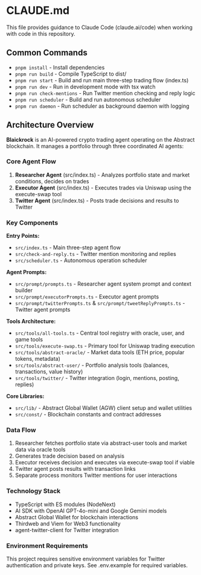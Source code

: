 # CLAUDE.md

This file provides guidance to Claude Code (claude.ai/code) when working with code in this repository.

## Common Commands

- `pnpm install` - Install dependencies
- `pnpm run build` - Compile TypeScript to dist/
- `pnpm run start` - Build and run main three-step trading flow (index.ts)
- `pnpm run dev` - Run in development mode with tsx watch
- `pnpm run check-mentions` - Run Twitter mention checking and reply logic
- `pnpm run scheduler` - Build and run autonomous scheduler
- `pnpm run daemon` - Run scheduler as background daemon with logging

## Architecture Overview

**Blaickrock** is an AI-powered crypto trading agent operating on the Abstract blockchain. It manages a portfolio through three coordinated AI agents:

### Core Agent Flow
1. **Researcher Agent** (src/index.ts) - Analyzes portfolio state and market conditions, decides on trades
2. **Executor Agent** (src/index.ts) - Executes trades via Uniswap using the execute-swap tool
3. **Twitter Agent** (src/index.ts) - Posts trade decisions and results to Twitter

### Key Components

**Entry Points:**
- `src/index.ts` - Main three-step agent flow
- `src/check-and-reply.ts` - Twitter mention monitoring and replies
- `src/scheduler.ts` - Autonomous operation scheduler

**Agent Prompts:**
- `src/prompt/prompts.ts` - Researcher agent system prompt and context builder
- `src/prompt/executorPrompts.ts` - Executor agent prompts
- `src/prompt/twitterPrompts.ts` & `src/prompt/tweetReplyPrompts.ts` - Twitter agent prompts

**Tools Architecture:**
- `src/tools/all-tools.ts` - Central tool registry with oracle, user, and game tools
- `src/tools/execute-swap.ts` - Primary tool for Uniswap trading execution
- `src/tools/abstract-oracle/` - Market data tools (ETH price, popular tokens, metadata)
- `src/tools/abstract-user/` - Portfolio analysis tools (balances, transactions, value history)
- `src/tools/twitter/` - Twitter integration (login, mentions, posting, replies)

**Core Libraries:**
- `src/lib/` - Abstract Global Wallet (AGW) client setup and wallet utilities
- `src/const/` - Blockchain constants and contract addresses

### Data Flow
1. Researcher fetches portfolio state via abstract-user tools and market data via oracle tools
2. Generates trade decision based on analysis
3. Executor receives decision and executes via execute-swap tool if viable
4. Twitter agent posts results with transaction links
5. Separate process monitors Twitter mentions for user interactions

### Technology Stack
- TypeScript with ES modules (NodeNext)
- AI SDK with OpenAI GPT-4o-mini and Google Gemini models
- Abstract Global Wallet for blockchain interactions
- Thirdweb and Viem for Web3 functionality
- agent-twitter-client for Twitter integration

### Environment Requirements
This project requires sensitive environment variables for Twitter authentication and private keys. See .env.example for required variables.